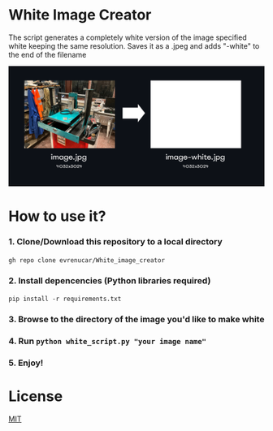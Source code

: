 # White Image Creator

The script generates a completely white version of the image specified white keeping the same resolution. Saves it as a .jpeg and adds "-white" to the end of the filename

![Visual](https://github.com/evrenucar/White_image_creator/blob/main/use.png)

# How to use it?
### 1. Clone/Download this repository to a local directory
`gh repo clone evrenucar/White_image_creator`

### 2. Install depencencies (Python libraries required)
`pip install -r requirements.txt`

### 3. Browse to the directory of the image you'd like to make white

### 4. Run `python white_script.py "your image name"`


### 5. Enjoy!


# License

[MIT](https://choosealicense.com/licenses/mit/)